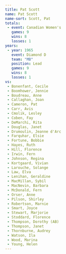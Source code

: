 ```yaml
---
title: Pat Scott
name: Pat Scott
name-sort: Scott, Pat
totals:
 - event: Canadian Women's
   games: 9
   wins: 8
   losses: 1
years:
 - year: 1965
   event: Diamond D
   team: "MB"
   position: Lead
   games: 9
   wins: 8
   losses: 1
vs:
 - Bonenfant, Cecile
 - Boomhower, Jennie
 - Boudreau, Anne
 - Callaghan, Joan
 - Cameron, Pat
 - Carr, Avis
 - Cmolik, Lesley
 - Coben, Fay
 - DeMarchi, Rita
 - Douglas, Janet
 - Drumoulin, Jeanne d'Arc
 - Farquhar, Elsie
 - Fortune, Bobbie
 - Hayes, Ruth
 - Hill, Florence
 - Irwin, Fern
 - Johnson, Regina
 - Kortgaard, Vivian
 - Larouche, Solange
 - Law, Elva
 - Lenihan, Geraldine
 - MacMillan, Sybil
 - MacNevin, Barbara
 - McDonald, Fern
 - Orser, Anne
 - Pilson, Shirley
 - Robertson, Marnie
 - Smart, Joyce
 - Stewart, Marjorie
 - Stoddard, Florence
 - Thompson, Dorothy (AB)
 - Thompson, Janet
 - Thornburne, Audrey
 - Watson, Ila
 - Wood, Marina
 - Young, Helen
---
```

